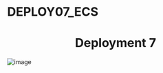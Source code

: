 # DEPLOY07_ECS
<h1 align=center>Deployment 7</h1>

![image](https://devops4solutions.com/wp-content/uploads/2020/09/Dockerpublish.png)
